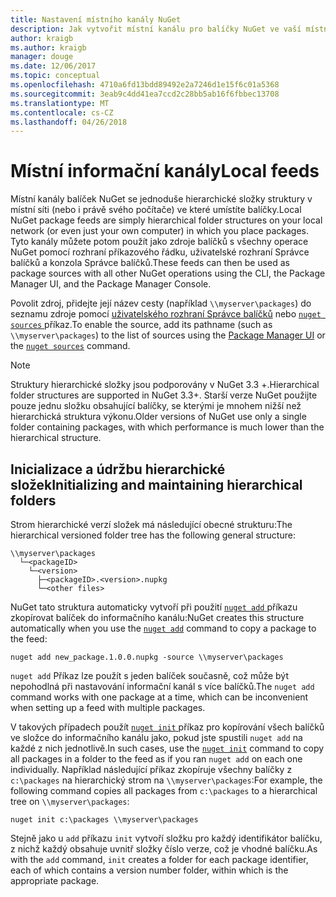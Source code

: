 ```yaml
---
title: Nastavení místního kanály NuGet
description: Jak vytvořit místní kanálu pro balíčky NuGet ve vaší místní síti pomocí složek
author: kraigb
ms.author: kraigb
manager: douge
ms.date: 12/06/2017
ms.topic: conceptual
ms.openlocfilehash: 4710a6fd13bdd89492e2a7246d1e15f6c01a5368
ms.sourcegitcommit: 3eab9c4dd41ea7ccd2c28bb5ab16f6fbbec13708
ms.translationtype: MT
ms.contentlocale: cs-CZ
ms.lasthandoff: 04/26/2018
---
```

# <a name="local-feeds"></a><span data-ttu-id="15e62-103">Místní informační kanály</span><span class="sxs-lookup"><span data-stu-id="15e62-103">Local feeds</span></span>

<span data-ttu-id="15e62-104">Místní kanály balíček NuGet se jednoduše hierarchické složky struktury v místní síti (nebo i právě svého počítače) ve které umístíte balíčky.</span><span class="sxs-lookup"><span data-stu-id="15e62-104">Local NuGet package feeds are simply hierarchical folder structures on your local network (or even just your own computer) in which you place packages.</span></span> <span data-ttu-id="15e62-105">Tyto kanály můžete potom použít jako zdroje balíčků s všechny operace NuGet pomocí rozhraní příkazového řádku, uživatelské rozhraní Správce balíčků a konzola Správce balíčků.</span><span class="sxs-lookup"><span data-stu-id="15e62-105">These feeds can then be used as package sources with all other NuGet operations using the CLI, the Package Manager UI, and the Package Manager Console.</span></span>

<span data-ttu-id="15e62-106">Povolit zdroj, přidejte její název cesty (například `\\myserver\packages`) do seznamu zdroje pomocí [uživatelského rozhraní Správce balíčků](../tools/package-manager-ui.md#package-sources) nebo [ `nuget sources` ](../tools/cli-ref-sources.md) příkaz.</span><span class="sxs-lookup"><span data-stu-id="15e62-106">To enable the source, add its pathname (such as `\\myserver\packages`) to the list of sources using the [Package Manager UI](../tools/package-manager-ui.md#package-sources) or the [`nuget sources`](../tools/cli-ref-sources.md) command.</span></span>

> [!Note]
> <span data-ttu-id="15e62-107">Struktury hierarchické složky jsou podporovány v NuGet 3.3 +.</span><span class="sxs-lookup"><span data-stu-id="15e62-107">Hierarchical folder structures are supported in NuGet 3.3+.</span></span> <span data-ttu-id="15e62-108">Starší verze NuGet použijte pouze jednu složku obsahující balíčky, se kterými je mnohem nižší než hierarchická struktura výkonu.</span><span class="sxs-lookup"><span data-stu-id="15e62-108">Older versions of NuGet use only a single folder containing packages, with which performance is much lower than the hierarchical structure.</span></span>

## <a name="initializing-and-maintaining-hierarchical-folders"></a><span data-ttu-id="15e62-109">Inicializace a údržbu hierarchické složek</span><span class="sxs-lookup"><span data-stu-id="15e62-109">Initializing and maintaining hierarchical folders</span></span>

<span data-ttu-id="15e62-110">Strom hierarchické verzí složek má následující obecné strukturu:</span><span class="sxs-lookup"><span data-stu-id="15e62-110">The hierarchical versioned folder tree has the following general structure:</span></span>

    \\myserver\packages
      └─<packageID>
        └─<version>
          ├─<packageID>.<version>.nupkg
          └─<other files>

<span data-ttu-id="15e62-111">NuGet tato struktura automaticky vytvoří při použití [ `nuget add` ](../tools/cli-ref-add.md) příkazu zkopírovat balíček do informačního kanálu:</span><span class="sxs-lookup"><span data-stu-id="15e62-111">NuGet creates this structure automatically when you use the [`nuget add`](../tools/cli-ref-add.md) command to copy a package to the feed:</span></span>

```cli
nuget add new_package.1.0.0.nupkg -source \\myserver\packages
```

<span data-ttu-id="15e62-112">`nuget add` Příkaz lze použít s jeden balíček současně, což může být nepohodlná při nastavování informační kanál s více balíčků.</span><span class="sxs-lookup"><span data-stu-id="15e62-112">The `nuget add` command works with one package at a time, which can be inconvenient when setting up a feed with multiple packages.</span></span>

<span data-ttu-id="15e62-113">V takových případech použít [ `nuget init` ](../tools/cli-ref-init.md) příkaz pro kopírování všech balíčků ve složce do informačního kanálu jako, pokud jste spustili `nuget add` na každé z nich jednotlivě.</span><span class="sxs-lookup"><span data-stu-id="15e62-113">In such cases, use the [`nuget init`](../tools/cli-ref-init.md) command to copy all packages in a folder to the feed as if you ran `nuget add` on each one individually.</span></span> <span data-ttu-id="15e62-114">Například následující příkaz zkopíruje všechny balíčky z `c:\packages` na hierarchický strom na `\\myserver\packages`:</span><span class="sxs-lookup"><span data-stu-id="15e62-114">For example, the following command copies all packages from `c:\packages` to a hierarchical tree on `\\myserver\packages`:</span></span>

```cli
nuget init c:\packages \\myserver\packages
```

<span data-ttu-id="15e62-115">Stejně jako u `add` příkazu `init` vytvoří složku pro každý identifikátor balíčku, z nichž každý obsahuje uvnitř složky číslo verze, což je vhodné balíčku.</span><span class="sxs-lookup"><span data-stu-id="15e62-115">As with the `add` command, `init` creates a folder for each package identifier, each of which contains a version number folder, within which is the appropriate package.</span></span>
